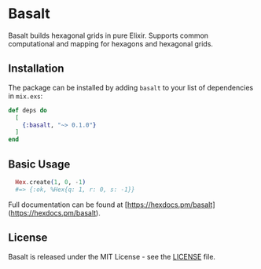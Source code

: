 # Basalt

Basalt builds hexagonal grids in pure Elixir. Supports common computational and mapping for hexagons and hexagonal grids.

## Installation

The package can be installed by adding `basalt` to your list of dependencies in `mix.exs`:

```elixir
def deps do
  [
    {:basalt, "~> 0.1.0"}
  ]
end
```

## Basic Usage

``` elixir
  Hex.create(1, 0, -1)
  #=> {:ok, %Hex{q: 1, r: 0, s: -1}}
```

Full documentation can be found at [https://hexdocs.pm/basalt]
(https://hexdocs.pm/basalt).

## License

Basalt is released under the MIT License - see the [LICENSE](LICENSE)
file.